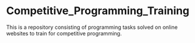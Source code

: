 # Competitive_Programming_Training
This is a repository consisting of programming tasks solved on online websites to train for competitive programming.
